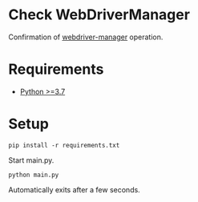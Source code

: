 # Check WebDriverManager

Confirmation of [webdriver-manager](https://pypi.org/project/webdriver-manager/) operation.

# Requirements

- [Python >=3.7](https://www.python.org)

# Setup

```shell
pip install -r requirements.txt
```

Start main.py.

```shell
python main.py
```

Automatically exits after a few seconds.
